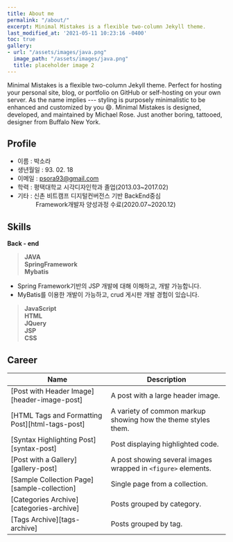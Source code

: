 ```yaml
---
title: About me
permalink: "/about/"
excerpt: Minimal Mistakes is a flexible two-column Jekyll theme.
last_modified_at: '2021-05-11 10:23:16 -0400'
toc: true
gallery:
- url: "/assets/images/java.png"
  image_path: "/assets/images/java.png"
  title: placeholder image 2
---
```


Minimal Mistakes is a flexible two-column Jekyll theme. Perfect for hosting your personal site, blog, or portfolio on GitHub or self-hosting on your own server. As the name implies --- styling is purposely minimalistic to be enhanced and customized by you :smile:.
Minimal Mistakes is designed, developed, and maintained by Michael Rose. Just another boring, tattooed, designer from Buffalo New York.



## Profile

- 이름 : 박소라
- 생년월일 : 93. 02. 18
- 이메일 : psora93@gmail.com
- 학력 : 평택대학교 시각디자인학과 졸업(2013.03~2017.02)
- 기타 : 신촌 비트캠프 디지털컨버전스 기반 BackEnd중심<br>
&emsp;&emsp;&emsp;Framework개발자 양성과정 수료(2020.07~2020.12)

## Skills
<b>Back - end</b><br>
> <b>JAVA </b><br>
> <b>SpringFramework </b><br>
> <b>Mybatis </b>

- Spring Framework기반의 JSP 개발에 대해 이해하고, 개발 가능합니다.
- MyBatis를 이용한 개발이 가능하고, crud 게시판 개발 경험이 있습니다.

> <b>JavaScript </b><br>
> <b>HTML </b><br>
> <b>JQuery </b><br>
>  <b>JSP </b><br>
>  <b>CSS</b>


## Career

| Name                                        | Description                                           |
| ------------------------------------------- | ----------------------------------------------------- |
| [Post with Header Image][header-image-post] | A post with a large header image. |
| [HTML Tags and Formatting Post][html-tags-post] | A variety of common markup showing how the theme styles them. |
| [Syntax Highlighting Post][syntax-post] | Post displaying highlighted code. |
| [Post with a Gallery][gallery-post] | A post showing several images wrapped in `<figure>` elements. |
| [Sample Collection Page][sample-collection] | Single page from a collection. |
| [Categories Archive][categories-archive] | Posts grouped by category. |
| [Tags Archive][tags-archive] | Posts grouped by tag. |
